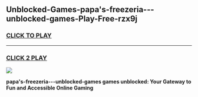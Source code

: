 
## Unblocked-Games-papa's-freezeria---unblocked-games-Play-Free-rzx9j
<h3>
<a href="https://premium76.site?title=papa's-freezeria---unblocked-games&ref=21A">CLICK TO PLAY</a></h3>
<hr>

<h3>
<a href="https://premium76.site?title=papa's-freezeria---unblocked-games&ref=21A">CLICK 2 PLAY</a>
  
</h3>

<a href="https://premium76.site?title=papa's-freezeria---unblocked-games&ref=21A"><img src="https://clearcache.store/games.png"></a>


**papa's-freezeria---unblocked-games games unblocked: Your Gateway to Fun and Accessible Online Gaming**
